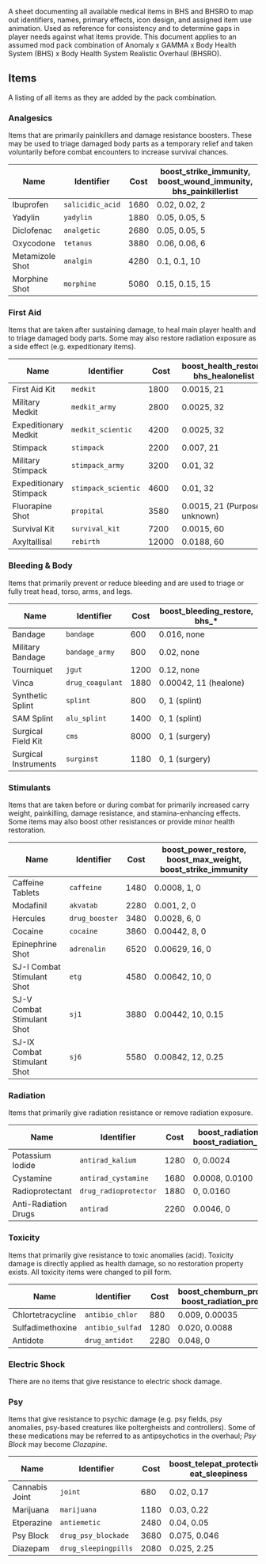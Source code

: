 A sheet documenting all available medical items in BHS and BHSRO to map out identifiers, names, primary effects, icon design, and assigned item use animation. Used as reference for consistency and to determine gaps in player needs against what items provide. This document applies to an assumed mod pack combination of Anomaly x GAMMA x Body Health System (BHS) x Body Health System Realistic Overhaul (BHSRO).

## Items

A listing of all items as they are added by the pack combination.

### Analgesics

Items that are primarily painkillers and damage resistance boosters. These may be used to triage damaged body parts as a temporary relief and taken voluntarily before combat encounters to increase survival chances.

| Name            | Identifier       | Cost | boost_strike_immunity, boost_wound_immunity, bhs_painkillerlist |
| --------------- | ---------------- | ---- | --------------------------------------------------------------- |
| Ibuprofen       | `salicidic_acid` | 1680 | 0.02, 0.02, 2                                                   |
| Yadylin         | `yadylin`        | 1880 | 0.05, 0.05, 5                                                   |
| Diclofenac      | `analgetic`      | 2680 | 0.05, 0.05, 5                                                   |
| Oxycodone       | `tetanus`        | 3880 | 0.06, 0.06, 6                                                   |
| Metamizole Shot | `analgin`        | 4280 | 0.1, 0.1, 10                                                    |
| Morphine Shot   | `morphine`       | 5080 | 0.15, 0.15, 15                                                  |

### First Aid

Items that are taken after sustaining damage, to heal main player health and to triage damaged body parts. Some may also restore radiation exposure as a side effect (e.g. expeditionary items).

| Name                   | Identifier          | Cost  | boost_health_restore, bhs_healonelist |
| ---------------------- | ------------------- | ----- | ------------------------------------- |
| First Aid Kit          | `medkit`            | 1800  | 0.0015, 21                            |
| Military Medkit        | `medkit_army`       | 2800  | 0.0025, 32                            |
| Expeditionary Medkit   | `medkit_scientic`   | 4200  | 0.0025, 32                            |
| Stimpack               | `stimpack`          | 2200  | 0.007, 21                             |
| Military Stimpack      | `stimpack_army`     | 3200  | 0.01, 32                              |
| Expeditionary Stimpack | `stimpack_scientic` | 4600  | 0.01, 32                              |
| Fluorapine Shot        | `propital`          | 3580  | 0.0015, 21 (Purpose unknown)          |
| Survival Kit           | `survival_kit`      | 7200  | 0.0015, 60                            |
| Axyltallisal           | `rebirth`           | 12000 | 0.0188, 60                            |

### Bleeding & Body

Items that primarily prevent or reduce bleeding and are used to triage or fully treat head, torso, arms, and legs.

| Name                 | Identifier       | Cost | boost_bleeding_restore, bhs_* |
| -------------------- | ---------------- | ---- | ----------------------------- |
| Bandage              | `bandage`        | 600  | 0.016, none                   |
| Military Bandage     | `bandage_army`   | 800  | 0.02, none                    |
| Tourniquet           | `jgut`           | 1200 | 0.12, none                    |
| Vinca                | `drug_coagulant` | 1880 | 0.00042, 11 (healone)         |
| Synthetic Splint     | `splint`         | 800  | 0, 1 (splint)                 |
| SAM Splint           | `alu_splint`     | 1400 | 0, 1 (splint)                 |
| Surgical Field Kit   | `cms`            | 8000 | 0, 1 (surgery)                |
| Surgical Instruments | `surginst`       | 1180 | 0, 1 (surgery)                |

### Stimulants

Items that are taken before or during combat for primarily increased carry weight, painkilling, damage resistance, and stamina-enhancing effects. Some items may also boost other resistances or provide minor health restoration.

| Name                        | Identifier     | Cost | boost_power_restore, boost_max_weight, boost_strike_immunity |
| --------------------------- | -------------- | ---- | ------------------------------------------------------------ |
| Caffeine Tablets            | `caffeine`     | 1480 | 0.0008, 1, 0                                                 |
| Modafinil                   | `akvatab`      | 2280 | 0.001, 2, 0                                                  |
| Hercules                    | `drug_booster` | 3480 | 0.0028, 6, 0                                                 |
| Cocaine                     | `cocaine`      | 3860 | 0.00442, 8, 0                                                |
| Epinephrine Shot            | `adrenalin`    | 6520 | 0.00629, 16, 0                                               |
| SJ-I Combat Stimulant Shot  | `etg`          | 4580 | 0.00642, 10, 0                                               |
| SJ-V Combat Stimulant Shot  | `sj1`          | 3880 | 0.00442, 10, 0.15                                            |
| SJ-IX Combat Stimulant Shot | `sj6`          | 5580 | 0.00842, 12, 0.25                                            |

### Radiation

Items that primarily give radiation resistance or remove radiation exposure.

| Name                 | Identifier            | Cost | boost_radiation_restore, boost_radiation_protection |
| -------------------- | --------------------- | ---- | --------------------------------------------------- |
| Potassium Iodide     | `antirad_kalium`      | 1280 | 0, 0.0024                                           |
| Cystamine            | `antirad_cystamine`   | 1680 | 0.0008, 0.0100                                      |
| Radioprotectant      | `drug_radioprotector` | 1880 | 0, 0.0160                                           |
| Anti-Radiation Drugs | `antirad`             | 2260 | 0.0046, 0                                           |

### Toxicity

Items that primarily give resistance to toxic anomalies (acid). Toxicity damage is directly applied as health damage, so no restoration property exists. All toxicity items were changed to pill form.

| Name              | Identifier       | Cost | boost_chemburn_protection, boost_radiation_protection |
| ----------------- | ---------------- | ---- | ----------------------------------------------------- |
| Chlortetracycline | `antibio_chlor`  | 880  | 0.009, 0.00035                                        |
| Sulfadimethoxine  | `antibio_sulfad` | 1280 | 0.020, 0.0088                                         |
| Antidote          | `drug_antidot`   | 2280 | 0.048, 0                                              |

### Electric Shock

There are no items that give resistance to electric shock damage.

### Psy

Items that give resistance to psychic damage (e.g. psy fields, psy anomalies, psy-based creatures like poltergheists and controllers). Some of these medications may be referred to as antipsychotics in the overhaul; *Psy Block* may become *Clozapine*.

| Name           | Identifier           | Cost | boost_telepat_protection, eat_sleepiness |
| -------------- | -------------------- | ---- | ---------------------------------------- |
| Cannabis Joint | `joint`              | 680  | 0.02, 0.17                               |
| Marijuana      | `marijuana`          | 1180 | 0.03, 0.22                               |
| Etperazine     | `antiemetic`         | 2480 | 0.04, 0.05                               |
| Psy Block      | `drug_psy_blockade`  | 3680 | 0.075, 0.046                             |
| Diazepam       | `drug_sleepingpills` | 2080 | 0.025, 2.25                              |
